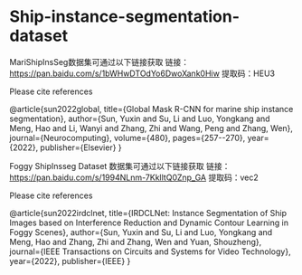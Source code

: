 # Ship-instance-segmentation-dataset
MariShipInsSeg数据集可通过以下链接获取
链接：https://pan.baidu.com/s/1bWHwDTOdYo6DwoXank0Hiw
提取码：HEU3

Please cite references 

@article{sun2022global,
  title={Global Mask R-CNN for marine ship instance segmentation},
  author={Sun, Yuxin and Su, Li and Luo, Yongkang and Meng, Hao and Li, Wanyi and Zhang, Zhi and Wang, Peng and Zhang, Wen},
  journal={Neurocomputing},
  volume={480},
  pages={257--270},
  year={2022},
  publisher={Elsevier}
}

Foggy ShipInsseg Dataset 数据集可通过以下链接获取
链接：https://pan.baidu.com/s/1994NLnm-7KklltQ0Znp_GA 
提取码：vec2

Please cite references 

@article{sun2022irdclnet,
  title={IRDCLNet: Instance Segmentation of Ship Images based on Interference Reduction and Dynamic Contour Learning in Foggy Scenes},
  author={Sun, Yuxin and Su, Li and Luo, Yongkang and Meng, Hao and Zhang, Zhi and Zhang, Wen and Yuan, Shouzheng},
  journal={IEEE Transactions on Circuits and Systems for Video Technology},
  year={2022},
  publisher={IEEE}
}
